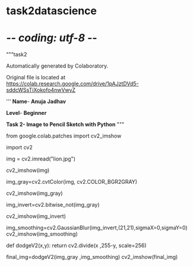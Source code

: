 # task2datascience
# -*- coding: utf-8 -*-
"""task2

Automatically generated by Colaboratory.

Original file is located at
    https://colab.research.google.com/drive/1pAJztDVd5-sddcWSsTiXokofo4nwVwyZ

''' **Name**- **Anuja** **Jadhav**

**Level**- **Beginner**

**Task 2- Image to Pencil Sketch with Python**
"""

from google.colab.patches import cv2_imshow

import cv2

img = cv2.imread("lion.jpg")

cv2_imshow(img)

img_gray=cv2.cvtColor(img, cv2.COLOR_BGR2GRAY)

cv2_imshow(img_gray)

img_invert=cv2.bitwise_not(img_gray)

cv2_imshow(img_invert)

img_smoothing=cv2.GaussianBlur(img_invert,(21,21),sigmaX=0,sigmaY=0)
cv2_imshow(img_smoothing)

def dodgeV2(x,y):
  return cv2.divide(x ,255-y, scale=256)

final_img=dodgeV2(img_gray ,img_smoothing)
cv2_imshow(final_img)

